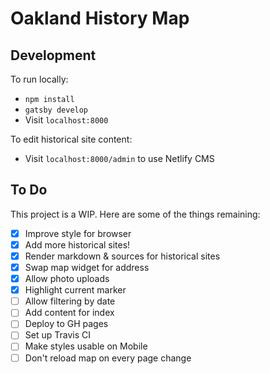# Oakland History Map

## Development

To run locally:
- `npm install`
- `gatsby develop`
- Visit `localhost:8000`

To edit historical site content:
- Visit `localhost:8000/admin` to use Netlify CMS

## To Do
This project is a WIP. Here are some of the things remaining:
- [x] Improve style for browser
- [x] Add more historical sites!
- [x] Render markdown & sources for historical sites
- [x] Swap map widget for address
- [x] Allow photo uploads
- [x] Highlight current marker
- [ ] Allow filtering by date
- [ ] Add content for index
- [ ] Deploy to GH pages
- [ ] Set up Travis CI
- [ ] Make styles usable on Mobile
- [ ] Don't reload map on every page change
